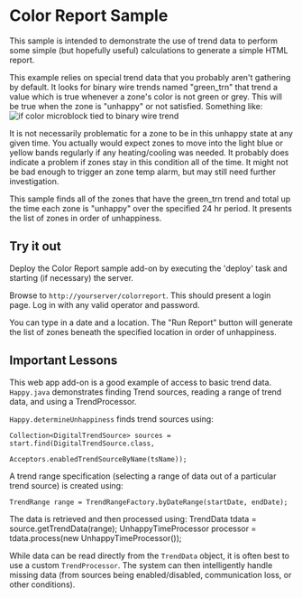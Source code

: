Color Report Sample
===================

This sample is intended to demonstrate the use of trend data to perform some simple (but hopefully useful) calculations
to generate a simple HTML report.

This example relies on special trend data that you probably aren't gathering by default.  It looks for binary wire trends
named "green_trn" that trend a value which is true whenever a zone's color is not green or grey.  This will be
true when the zone is "unhappy" or not satisfied.  Something like:
![if color microblock tied to binary wire trend](ColorReport/raw/master/images/trendlogic.gif)

It is not necessarily problematic for a zone to be in this unhappy state at any given time.  You actually would expect
zones to move into the light blue or yellow bands regularly if any heating/cooling was needed.  It probably does indicate
a problem if zones stay in this condition all of the time.  It might not be bad enough to trigger an zone temp alarm, but
may still need further investigation.

This sample finds all of the zones that have the green_trn trend and total up the time each zone is "unhappy"
over the specified 24 hr period.  It presents the list of zones in order of unhappiness.

Try it out
----------

Deploy the Color Report sample add-on by executing the 'deploy' task and starting (if necessary) the server.

Browse to `http://yourserver/colorreport`.
This should present a login page. Log in with any valid operator and password.

You can type in a date and a location.  The "Run Report" button will generate the list of zones
beneath the specified location in order of unhappiness.

Important Lessons
-----------------
This web app add-on is a good example of access to basic trend data.  `Happy.java`
demonstrates finding Trend sources, reading a range of trend data, and using a TrendProcessor.


`Happy.determineUnhappiness` finds trend sources using:

    Collection<DigitalTrendSource> sources = start.find(DigitalTrendSource.class,
                                                       Acceptors.enabledTrendSourceByName(tsName));

A trend range specification (selecting a range of data out of a particular trend source) is created using:

    TrendRange range = TrendRangeFactory.byDateRange(startDate, endDate);

The data is retrieved and then processed using:
    TrendData<TrendDigitalSample> tdata = source.getTrendData(range);
    UnhappyTimeProcessor processor = tdata.process(new UnhappyTimeProcessor());

While data can be read directly from the `TrendData` object, it is often best to use a custom `TrendProcessor`.
The system can then intelligently handle missing data (from sources being enabled/disabled,
communication loss, or other conditions).

